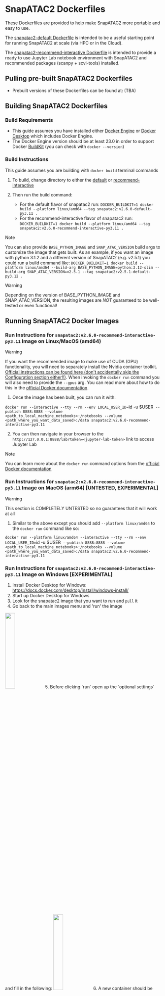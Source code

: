 SnapATAC2 Dockerfiles
=====================

These Dockerfiles are provided to help make SnapATAC2 more portable and easy to use. 

The [snapatac2-default Dockerfile](./default/Dockerfile) is intended to be a useful
starting point for running SnapATAC2 at scale (via HPC or in the Cloud).

The [snapatac2-recommend-interactive Dockerfile](./recommend-interactive/Dockerfile)
is intended to provide a ready to use Jupyter Lab notebook environment with SnapATAC2 and
recommended packages (scanpy + scvi-tools) installed.

## Pulling pre-built SnapATAC2 Dockerfiles

- Prebuilt versions of these Dockerfiles can be found at: (TBA)

## Building SnapATAC2 Dockerfiles

### Build Requirements

- This guide assumes you have installed either [Docker Engine](https://docs.docker.com/engine/install/)
  or [Docker Desktop](https://docs.docker.com/get-docker/) which includes Docker Engine.
- The Docker Engine version should be at least 23.0 in order to support Docker [BuildKit](https://docs.docker.com/build/buildkit/) (you can check with `docker --version`)

### Build Instructions

This guide assumes you are building with `docker build` terminal commands

1. To build, change directory to either the [default](./default/) or [recommend-interactive](./snapatac2-recommend-interactive/)

2. Then run the build command:
    - For the default flavor of snapatac2 run:
        `DOCKER_BUILDKIT=1 docker build --platform linux/amd64 --tag snapatac2:v2.6.0-default-py3.11 .`
    - For the recommend-interactive flavor of snapatac2 run:
        `DOCKER_BUILDKIT=1 docker build --platform linux/amd64 --tag snapatac2:v2.6.0-recommend-interactive-py3.11 .`

> [!NOTE]
> You can also provide `BASE_PYTHON_IMAGE` and `SNAP_ATAC_VERSION` build args to customize the image that gets built.
> As an example, if you want an image with python 3.1.2 and a different version of SnapATAC2 (e.g. v2.5.1) you could run a build command like:
> `DOCKER_BUILDKIT=1 docker build --platform linux/amd64 --build-arg BASE_PYTHON_IMAGE=python:3.12-slim --build-arg SNAP_ATAC_VERSION=v2.5.1 --tag snapatac2:v2.5.1-default-py3.12 .`

> [!WARNING]
> Depending on the version of BASE_PYTHON_IMAGE and SNAP_ATAC_VERSION, the
> resulting images are *NOT* guaranteed to be well-tested or even functional!

## Running SnapATAC2 Docker Images

### Run Instructions for `snapatac2:v2.6.0-recommend-interactive-py3.11` Image on Linux/MacOS (amd64)

> [!WARNING]
> If you want the recommended image to make use of CUDA (GPU) functionality, you will need to separately install the Nvidia container toolkit.
> [Official instructions can be found here (don't accidentally skip the Configuration section either!!)](https://docs.nvidia.com/datacenter/cloud-native/container-toolkit/latest/install-guide.html).
> When invoking the `docker run` command you will also need to provide the `--gpus` arg.
> You can read more about how to do this in the [official Docker documentation](https://docs.docker.com/config/containers/resource_constraints/#gpu).

1. Once the image has been built, you can run it with:

`docker run --interactive --tty --rm --env LOCAL_USER_ID=`id -u $USER` --publish 8888:8888 --volume <path_to_local_machine_notebooks>:/notebooks --volume <path_where_you_want_data_saved>:/data snapatac2:v2.6.0-recommend-interactive-py3.11`

2. You can then navigate in your browser to the `http://127.0.0.1:8888/lab?token=<jupyter-lab-token>` link to access Jupyter Lab

> [!NOTE]
> You can learn more about the `docker run` command options from the [official Docker documentation](https://docs.docker.com/engine/reference/commandline/run/#usage)

### Run Instructions for `snapatac2:v2.6.0-recommend-interactive-py3.11` Image on MacOS (arm64) [UNTESTED, EXPERIMENTAL]

> [!WARNING]
> This section is COMPLETELY UNTESTED so no guarantees that it will work at all

1. Similar to the above except you should add `--platform linux/amd64` to the `docker run` command like so:

`docker run --platform linux/amd64 --interactive --tty --rm --env LOCAL_USER_ID=`id -u $USER` --publish 8888:8888 --volume <path_to_local_machine_notebooks>:/notebooks --volume <path_where_you_want_data_saved>:/data snapatac2:v2.6.0-recommend-interactive-py3.11`

### Run Instructions for `snapatac2:v2.6.0-recommend-interactive-py3.11` Image on Windows [EXPERIMENTAL]

1. Install Docker Desktop for Windows: https://docs.docker.com/desktop/install/windows-install/
2. Start up Docker Desktop for Windows
3. Look for the snapatac2 image that you want to run and `pull` it
4. Go back to the main images menu and 'run' the image

<img src="docker-windows-tutorial-0.png" width=25% height=25%>
5. Before clicking `run` open up the `optional settings` and fill in the following:

<img src="docker-windows-tutorial-1.png" width=25% height=25%>
6. A new container should be spun up and you should see in the `logs` section the following:

<img src="docker-windows-tutorial-2.png" width=25% height=25%>
7. Pasting the url in the `logs` section into your browser should let you access Jupyter Lab

